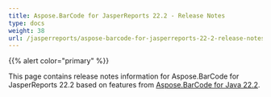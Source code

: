 ```yaml
---
title: Aspose.BarCode for JasperReports 22.2 - Release Notes
type: docs
weight: 38
url: /jasperreports/aspose-barcode-for-jasperreports-22-2-release-notes/
---
```


{{% alert color="primary" %}} 

This page contains release notes information for Aspose.BarCode for JasperReports 22.2 based on features from [Aspose.BarCode for Java 22.2](https://downloads.aspose.com/barcode/java/new-releases/aspose.barcode-for-java-22.2/).



